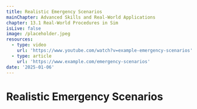 ```yaml
---
title: Realistic Emergency Scenarios
mainChapter: Advanced Skills and Real-World Applications
chapter: 13.1 Real-World Procedures in Sim
isLive: false
image: /placeholder.jpeg
resources:
  - type: video
    url: 'https://www.youtube.com/watch?v=example-emergency-scenarios'
  - type: article
    url: 'https://www.example.com/emergency-scenarios'
date: '2025-01-06'
---
```


# Realistic Emergency Scenarios
